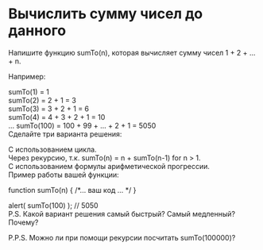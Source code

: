 # Вычислить сумму чисел до данного  <br/>

Напишите функцию sumTo(n), которая вычисляет сумму чисел 1 + 2 + ... + n.    <br/>

Например:    <br/>

sumTo(1) = 1    <br/>
sumTo(2) = 2 + 1 = 3    <br/>
sumTo(3) = 3 + 2 + 1 = 6    <br/>
sumTo(4) = 4 + 3 + 2 + 1 = 10    <br/>
...
sumTo(100) = 100 + 99 + ... + 2 + 1 = 5050    <br/>
Сделайте три варианта решения:    <br/>

С использованием цикла.    <br/>
Через рекурсию, т.к. sumTo(n) = n + sumTo(n-1) for n > 1.    <br/>
С использованием формулы арифметической прогрессии.    <br/>
Пример работы вашей функции:    <br/>

function sumTo(n) { /*... ваш код ... */ }    <br/>

alert( sumTo(100) ); // 5050    <br/>
P.S. Какой вариант решения самый быстрый? Самый медленный? Почему?  <br/>

P.P.S. Можно ли при помощи рекурсии посчитать sumTo(100000)?  <br/>